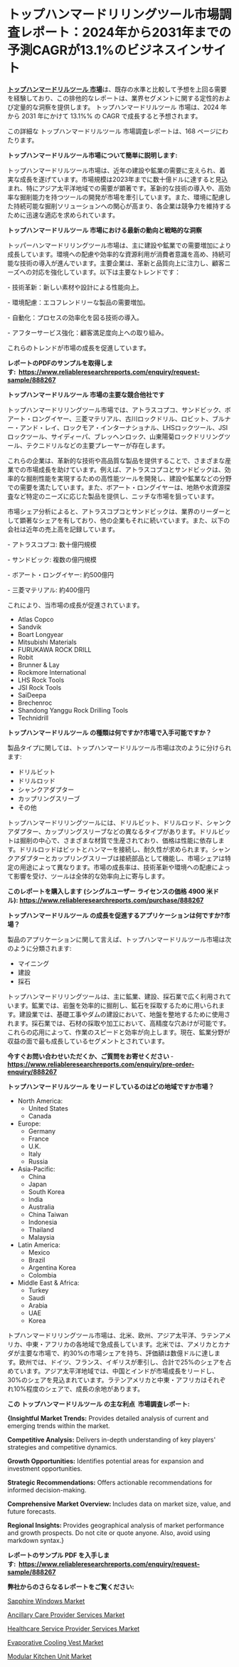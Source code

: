 <p><h1>トップハンマードリリングツール市場調査レポート：2024年から2031年までの予測CAGRが13.1%のビジネスインサイト</h1></p><p data-sourcepos="1:1-1:157"><strong><a href="https://www.reliableresearchreports.com/top-hammer-drilling-tools-r888267?utm_campaign=110&utm_medium=36&utm_source=Github&utm_content=ia&utm_term=12122024&utm_id=top-hammer-drilling-tools">トップハンマードリルツール 市場</a></strong>は、既存の水準と比較して予想を上回る需要を経験しており、この排他的なレポートは、業界セグメントに関する定性的および定量的な洞察を提供します。 トップハンマードリルツール 市場は、2024 年から 2031 年にかけて 13.1%% の CAGR で成長すると予想されます。</p>
<p data-sourcepos="3:1-3:50">この詳細な トップハンマードリルツール 市場調査レポートは、168 ページにわたります。</p>
<p><strong>トップハンマードリルツール市場について簡単に説明します:</strong></p>
<p><p>トップハンマードリルツール市場は、近年の建設や鉱業の需要に支えられ、着実な成長を遂げています。市場規模は2023年までに数十億ドルに達すると見込まれ、特にアジア太平洋地域での需要が顕著です。革新的な技術の導入や、高効率な掘削能力を持つツールの開発が市場を牽引しています。また、環境に配慮した持続可能な掘削ソリューションへの関心が高まり、各企業は競争力を維持するために迅速な適応を求められています。</p></p>
<p><strong>トップハンマードリルツール 市場における最新の動向と戦略的な洞察</strong></p>
<p><p>トッパーハンマードリリングツール市場は、主に建設や鉱業での需要増加により成長しています。環境への配慮や効率的な資源利用が消費者意識を高め、持続可能な技術の導入が進んでいます。主要企業は、革新と品質向上に注力し、顧客ニーズへの対応を強化しています。以下は主要なトレンドです：</p><p>- 技術革新：新しい素材や設計による性能向上。</p><p>- 環境配慮：エコフレンドリーな製品の需要増加。</p><p>- 自動化：プロセスの効率化を図る技術の導入。</p><p>- アフターサービス強化：顧客満足度向上への取り組み。 </p><p>これらのトレンドが市場の成長を促進しています。</p></p>
<p><strong>レポートのPDFのサンプルを取得します</strong><strong>:&nbsp;&nbsp;<a href="https://www.reliableresearchreports.com/enquiry/request-sample/888267?utm_campaign=110&utm_medium=36&utm_source=Github&utm_content=ia&utm_term=12122024&utm_id=top-hammer-drilling-tools">https://www.reliableresearchreports.com/enquiry/request-sample/888267</a></strong></p>
<p><strong>トップハンマードリルツール 市場の主要な競合他社です</strong></p>
<p><p>トップハンマードリリングツール市場では、アトラスコプコ、サンドビック、ボアート・ロングイヤー、三菱マテリアル、古川ロックドリル、ロビット、ブルナー・アンド・レイ、ロックモア・インターナショナル、LHSロックツール、JSIロックツール、サイディーパ、ブレッヘンロック、山東陽菊ロックドリリングツール、テクニドリルなどの主要プレーヤーが存在します。</p><p>これらの企業は、革新的な技術や高品質な製品を提供することで、さまざまな産業での市場成長を助けています。例えば、アトラスコプコとサンドビックは、効率的な掘削性能を実現するための高性能ツールを開発し、建設や鉱業などの分野での需要を満たしています。また、ボアート・ロングイヤーは、地熱や水資源探査など特定のニーズに応じた製品を提供し、ニッチな市場を狙っています。</p><p>市場シェア分析によると、アトラスコプコとサンドビックは、業界のリーダーとして顕著なシェアを有しており、他の企業もそれに続いています。また、以下の会社は近年の売上高を記録しています。</p><p>- アトラスコプコ: 数十億円規模</p><p>- サンドビック: 複数の億円規模</p><p>- ボアート・ロングイヤー: 約500億円</p><p>- 三菱マテリアル: 約400億円</p><p>これにより、当市場の成長が促進されています。</p></p>
<p><ul><li>Atlas Copco</li><li>Sandvik</li><li>Boart Longyear</li><li>Mitsubishi Materials</li><li>FURUKAWA ROCK DRILL</li><li>Robit</li><li>Brunner & Lay</li><li>Rockmore International</li><li>LHS Rock Tools</li><li>JSI Rock Tools</li><li>SaiDeepa</li><li>Brechenroc</li><li>Shandong Yanggu Rock Drilling Tools</li><li>Technidrill</li></ul></p>
<p><strong>トップハンマードリルツール の種類は何ですか?市場で入手可能ですか？</strong></p>
<p>製品タイプに関しては、トップハンマードリルツール市場は次のように分けられます:</p>
<p><ul><li>ドリルビット</li><li>ドリルロッド</li><li>シャンクアダプター</li><li>カップリングスリーブ</li><li>その他</li></ul></p>
<p><p>トップハンマードリリングツールには、ドリルビット、ドリルロッド、シャンクアダプター、カップリングスリーブなどの異なるタイプがあります。ドリルビットは掘削の中心で、さまざまな材質で生産されており、価格は性能に依存します。ドリルロッドはビットとハンマーを接続し、耐久性が求められます。シャンクアダプターとカップリングスリーブは接続部品として機能し、市場シェアは特定の用途によって異なります。市場の成長率は、技術革新や環境への配慮によって影響を受け、ツールは全体的な効率向上に寄与します。</p></p>
<p><strong>このレポートを購入します (シングルユーザー ライセンスの価格 4900 米ドル):&nbsp;<a href="https://www.reliableresearchreports.com/purchase/888267?utm_campaign=110&utm_medium=36&utm_source=Github&utm_content=ia&utm_term=12122024&utm_id=top-hammer-drilling-tools">https://www.reliableresearchreports.com/purchase/888267</a></strong></p>
<p><strong>トップハンマードリルツール の成長を促進するアプリケーションは何ですか?市場？</strong></p>
<p>製品のアプリケーションに関して言えば、トップハンマードリルツール市場は次のように分類されます:</p>
<p><ul><li>マイニング</li><li>建設</li><li>採石</li></ul></p>
<p><p>トップハンマードリリングツールは、主に鉱業、建設、採石業で広く利用されています。鉱業では、岩盤を効率的に掘削し、鉱石を採取するために用いられます。建設業では、基礎工事やダムの建設において、地盤を整地するために使用されます。採石業では、石材の採取や加工において、高精度な穴あけが可能です。これらの応用によって、作業のスピードと効率が向上します。現在、鉱業分野が収益の面で最も成長しているセグメントとされています。</p></p>
<p><strong>今すぐお問い合わせいただくか、ご質問をお寄せください</strong><strong>&nbsp;</strong>-<strong><a href="https://www.reliableresearchreports.com/enquiry/pre-order-enquiry/888267?utm_campaign=110&utm_medium=36&utm_source=Github&utm_content=ia&utm_term=12122024&utm_id=top-hammer-drilling-tools">https://www.reliableresearchreports.com/enquiry/pre-order-enquiry/888267</a></strong></p>
<p><strong>トップハンマードリルツール をリードしているのはどの地域ですか市場？</strong></p>
<p><ul>
    <li>
        North America:
        <ul>
            <li>United States</li>
            <li>Canada</li>
        </ul>
    </li>
    <li>
        Europe:
        <ul>
            <li>Germany</li>
            <li>France</li>
            <li>U.K.</li>
            <li>Italy</li>
            <li>Russia</li>
        </ul>
    </li>
    <li>
        Asia-Pacific:
        <ul>
            <li>China</li>
            <li>Japan</li>
            <li>South Korea</li>
            <li>India</li>
            <li>Australia</li>
            <li>China Taiwan</li>
            <li>Indonesia</li>
            <li>Thailand</li>
            <li>Malaysia</li>
        </ul>
    </li>
    <li>
        Latin America:
        <ul>
            <li>Mexico</li>
            <li>Brazil</li>
            <li>Argentina Korea</li>
            <li>Colombia</li>
        </ul>
    </li>
    <li>
        Middle East & Africa:
        <ul>
            <li>Turkey</li>
            <li>Saudi</li>
            <li>Arabia</li>
            <li>UAE</li>
            <li>Korea</li>
        </ul>
    </li>
    </ul></p>
<p><p>トプハンマードリリングツール市場は、北米、欧州、アジア太平洋、ラテンアメリカ、中東・アフリカの各地域で急成長しています。北米では、アメリカとカナダが主要な市場で、約30%の市場シェアを持ち、評価額は数億ドルに達します。欧州では、ドイツ、フランス、イギリスが牽引し、合計で25%のシェアを占めています。アジア太平洋地域では、中国とインドが市場成長をリードし、30%のシェアを見込まれています。ラテンアメリカと中東・アフリカはそれぞれ10%程度のシェアで、成長の余地があります。</p></p>
<p><strong>この トップハンマードリルツール の主な利点&nbsp; 市場調査レポート:</strong></p>
<p><strong>{Insightful Market Trends:</strong> Provides detailed analysis of current and emerging trends within the market.</p>
<p><strong>Competitive Analysis:</strong> Delivers in-depth understanding of key players' strategies and competitive dynamics.</p>
<p><strong>Growth Opportunities:</strong> Identifies potential areas for expansion and investment opportunities.</p>
<p><strong>Strategic Recommendations:</strong> Offers actionable recommendations for informed decision-making.</p>
<p><strong>Comprehensive Market Overview: </strong>Includes data on market size, value, and future forecasts.</p>
<p><strong>Regional Insights: </strong>Provides geographical analysis of market performance and growth prospects. Do not cite or quote anyone. Also, avoid using markdown syntax.}</p>
<p><strong>レポートのサンプル PDF を入手します:&nbsp;</strong><strong>&nbsp;<a href="https://www.reliableresearchreports.com/enquiry/request-sample/888267?utm_campaign=110&utm_medium=36&utm_source=Github&utm_content=ia&utm_term=12122024&utm_id=top-hammer-drilling-tools">https://www.reliableresearchreports.com/enquiry/request-sample/888267</a></strong></p>
<p></p>
<p><strong>弊社からのさらなるレポートをご覧ください:</strong></p>
<p><p><a href="https://www.linkedin.com/pulse/sapphire-windows-market-trend-analysis-suggests-significant-algzc?utm_campaign=110&utm_medium=36&utm_source=Github&utm_content=ia&utm_term=12122024&utm_id=top-hammer-drilling-tools">Sapphire Windows Market</a></p><p><a href="https://github.com/gulaimolin/Market-Research-Report-List-6/blob/main/ancillary-care-provider-services-market.md?utm_campaign=110&utm_medium=36&utm_source=Github&utm_content=ia&utm_term=12122024&utm_id=top-hammer-drilling-tools">Ancillary Care Provider Services Market</a></p><p><a href="https://github.com/mauripalmi/Market-Research-Report-List-5/blob/main/healthcare-service-provider-services-market.md?utm_campaign=110&utm_medium=36&utm_source=Github&utm_content=ia&utm_term=12122024&utm_id=top-hammer-drilling-tools">Healthcare Service Provider Services Market</a></p><p><a href="https://www.linkedin.com/pulse/c-hannibex-sqmmf?utm_campaign=110&utm_medium=36&utm_source=Github&utm_content=ia&utm_term=12122024&utm_id=top-hammer-drilling-tools">Evaporative Cooling Vest Market</a></p><p><a href="https://www.linkedin.com/pulse/modular-kitchen-unit-market-size-forecasted-cagr-74-from-qda3e?utm_campaign=110&utm_medium=36&utm_source=Github&utm_content=ia&utm_term=12122024&utm_id=top-hammer-drilling-tools">Modular Kitchen Unit Market</a></p></p>